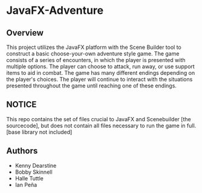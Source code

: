 # JavaFX-Adventure

## Overview
This project utilizes the JavaFX platform with the Scene Builder tool to construct a basic choose-your-own adventure style game.  The game consists of a series of encounters, in which the player is presented with multiple options.  The player can choose to attack, run away, or use support items to aid in combat.  The game has many different endings depending on the player's choices.  The player will continue to interact with the situations presented throughout the game until reaching one of these endings.

## NOTICE
This repo contains the set of files crucial to JavaFX and Scenebuilder [the sourcecode], but does not contain all files necessary to run the game in full. [base library not included]

## Authors
* Kenny Dearstine
* Bobby Skinnell
* Halle Tuttle
* Ian Peña
